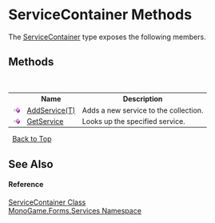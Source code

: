 # ServiceContainer Methods
 

The <a href="08ba4fb6-3939-d621-cc77-81dad57e72c2">ServiceContainer</a> type exposes the following members.


## Methods
&nbsp;<table><tr><th></th><th>Name</th><th>Description</th></tr><tr><td>![Public method](media/pubmethod.gif "Public method")</td><td><a href="4a49c2d2-121c-37b8-3824-2bd7c35219be">AddService(T)</a></td><td>
Adds a new service to the collection.</td></tr><tr><td>![Public method](media/pubmethod.gif "Public method")</td><td><a href="fbeab6ce-6478-ee01-d847-369e49e84092">GetService</a></td><td>
Looks up the specified service.</td></tr></table>&nbsp;
<a href="#servicecontainer-methods">Back to Top</a>

## See Also


#### Reference
<a href="08ba4fb6-3939-d621-cc77-81dad57e72c2">ServiceContainer Class</a><br /><a href="0e732159-5c83-72a0-ba31-6e6659d34a21">MonoGame.Forms.Services Namespace</a><br />